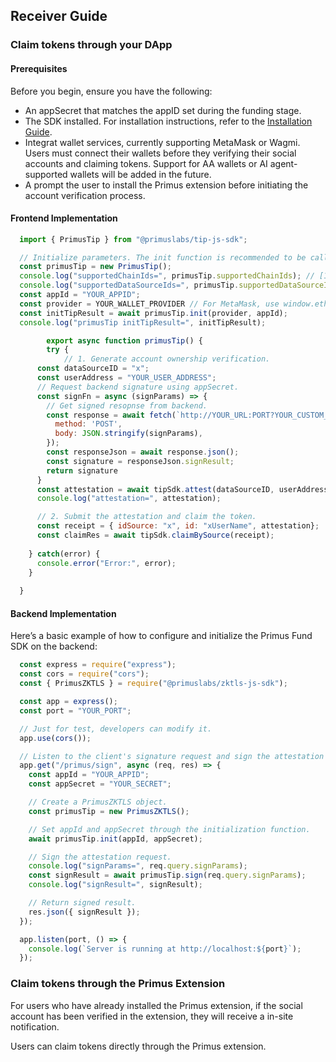 ## Receiver Guide

### Claim tokens through your DApp

#### Prerequisites

Before you begin, ensure you have the following:

- An appSecret that matches the appID set during the funding stage. 
- The SDK installed. For installation instructions, refer to the [Installation Guide](./install.md).
- Integrat wallet services, currently supporting MetaMask or Wagmi. Users must connect their wallets before they verifying their social accounts and claiming tokens. Support for AA wallets or AI agent-supported wallets will be added in the future.
- A prompt the user to install the Primus extension before initiating the account verification process.

#### Frontend Implementation

```javascript
  import { PrimusTip } from "@primuslabs/tip-js-sdk";

  // Initialize parameters. The init function is recommended to be called when the page is initialized.
  const primusTip = new PrimusTip();
  console.log("supportedChainIds=", primusTip.supportedChainIds); // [10143]
  console.log("supportedDataSourceIds=", primusTip.supportedDataSourceIds); // ['x', 'tiktok']
  const appId = "YOUR_APPID";
  const provider = YOUR_WALLET_PROVIDER // For MetaMask, use window.ethereum; for Wagmi, use useAccount().connector.getProvider(). Other wallet types, such as AA wallets or AI agents, will be supported in the future.
  const initTipResult = await primusTip.init(provider, appId);
  console.log("primusTip initTipResult=", initTipResult);

		export async function primusTip() {
		try {
 			// 1. Generate account ownership verification.
      const dataSourceID = "x";
      const userAddress = "YOUR_USER_ADDRESS";
      // Request backend signature using appSecret.
      const signFn = async (signParams) => {
        // Get signed resopnse from backend.
        const response = await fetch(`http://YOUR_URL:PORT?YOUR_CUSTOM_PARAMETER`, {
          method: 'POST',
          body: JSON.stringify(signParams),
        });
        const responseJson = await response.json();
        const signature = responseJson.signResult;
        return signature
      } 
      const attestation = await tipSdk.attest(dataSourceID, userAddress, signFn);
      console.log("attestation=", attestation);

      // 2. Submit the attestation and claim the token.
      const receipt = { idSource: "x", id: "xUserName", attestation};
      const claimRes = await tipSdk.claimBySource(receipt);
      
    } catch(error) {
      console.error("Error:", error);
    }
    
  }
```

#### Backend Implementation

Here’s a basic example of how to configure and initialize the Primus Fund SDK on the backend:

```javascript
  const express = require("express");
  const cors = require("cors");
  const { PrimusZKTLS } = require("@primuslabs/zktls-js-sdk");

  const app = express();
  const port = "YOUR_PORT";

  // Just for test, developers can modify it.
  app.use(cors());

  // Listen to the client's signature request and sign the attestation request.
  app.get("/primus/sign", async (req, res) => {
    const appId = "YOUR_APPID";
    const appSecret = "YOUR_SECRET";

    // Create a PrimusZKTLS object.
    const primusTip = new PrimusZKTLS();

    // Set appId and appSecret through the initialization function.
    await primusTip.init(appId, appSecret);

    // Sign the attestation request.
    console.log("signParams=", req.query.signParams);
    const signResult = await primusTip.sign(req.query.signParams);
    console.log("signResult=", signResult);

    // Return signed result.
    res.json({ signResult });
  });

  app.listen(port, () => {
    console.log(`Server is running at http://localhost:${port}`);
  });
```

### Claim tokens through the Primus Extension

For users who have already installed the Primus extension, if the social account has been verified in the extension, they will receive a in-site notification. 

Users can claim tokens directly through the Primus extension.

